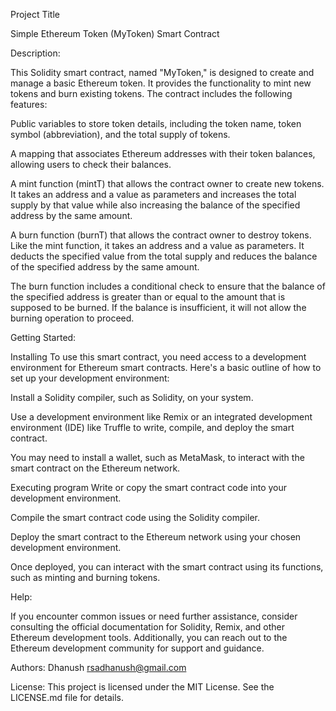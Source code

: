 Project Title

Simple Ethereum Token (MyToken) Smart Contract

Description:

This Solidity smart contract, named "MyToken," is designed to create and manage a basic Ethereum token. It provides the functionality to mint new tokens and burn existing tokens. The contract includes the following features:

Public variables to store token details, including the token name, token symbol (abbreviation), and the total supply of tokens.

A mapping that associates Ethereum addresses with their token balances, allowing users to check their balances.

A mint function (mintT) that allows the contract owner to create new tokens. It takes an address and a value as parameters and increases the total supply by that value while also increasing the balance of the specified address by the same amount.

A burn function (burnT) that allows the contract owner to destroy tokens. Like the mint function, it takes an address and a value as parameters. It deducts the specified value from the total supply and reduces the balance of the specified address by the same amount.

The burn function includes a conditional check to ensure that the balance of the specified address is greater than or equal to the amount that is supposed to be burned. If the balance is insufficient, it will not allow the burning operation to proceed.

Getting Started:

Installing
To use this smart contract, you need access to a development environment for Ethereum smart contracts. Here's a basic outline of how to set up your development environment:

Install a Solidity compiler, such as Solidity, on your system.

Use a development environment like Remix or an integrated development environment (IDE) like Truffle to write, compile, and deploy the smart contract.

You may need to install a wallet, such as MetaMask, to interact with the smart contract on the Ethereum network.

Executing program
Write or copy the smart contract code into your development environment.

Compile the smart contract code using the Solidity compiler.

Deploy the smart contract to the Ethereum network using your chosen development environment.

Once deployed, you can interact with the smart contract using its functions, such as minting and burning tokens.

Help:

If you encounter common issues or need further assistance, consider consulting the official documentation for Solidity, Remix, and other Ethereum development tools. Additionally, you can reach out to the Ethereum development community for support and guidance.

Authors:
Dhanush
rsadhanush@gmail.com

License:
This project is licensed under the MIT License. See the LICENSE.md file for details.

